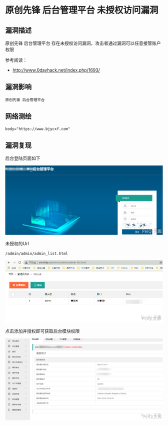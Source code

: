 # 原创先锋 后台管理平台 未授权访问漏洞

## 漏洞描述

原创先锋 后台管理平台 存在未授权访问漏洞，攻击者通过漏洞可以任意接管账户权限

参考阅读：

- http://www.0dayhack.net/index.php/1693/

## 漏洞影响

```
原创先锋 后台管理平台
```

## 网络测绘

```
body="https://www.bjycxf.com"
```

## 漏洞复现

后台登陆页面如下

![](images/202202170900160.png)

未授权的Url

```plain
/admin/admin/admin_list.html
```

![](images/202202170901271.png)

点击添加并授权即可获取后台模块权限

![](images/202202170901060.png)


